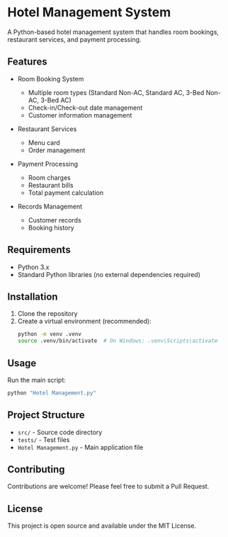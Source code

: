 # Hotel Management System

A Python-based hotel management system that handles room bookings, restaurant services, and payment processing.

## Features

- Room Booking System
  - Multiple room types (Standard Non-AC, Standard AC, 3-Bed Non-AC, 3-Bed AC)
  - Check-in/Check-out date management
  - Customer information management

- Restaurant Services
  - Menu card
  - Order management

- Payment Processing
  - Room charges
  - Restaurant bills
  - Total payment calculation

- Records Management
  - Customer records
  - Booking history

## Requirements

- Python 3.x
- Standard Python libraries (no external dependencies required)

## Installation

1. Clone the repository
2. Create a virtual environment (recommended):
   ```bash
   python -m venv .venv
   source .venv/bin/activate  # On Windows: .venv\Scripts\activate
   ```

## Usage

Run the main script:
```bash
python "Hotel Management.py"
```

## Project Structure

- `src/` - Source code directory
- `tests/` - Test files
- `Hotel Management.py` - Main application file

## Contributing

Contributions are welcome! Please feel free to submit a Pull Request.

## License

This project is open source and available under the MIT License. 